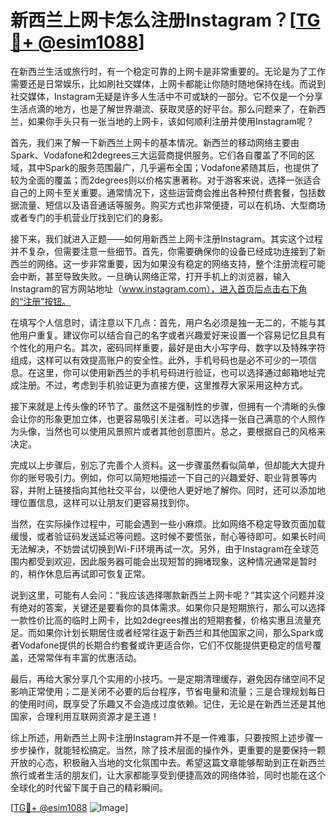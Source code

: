 # 新西兰上网卡怎么注册Instagram？[[TG💪+ @esim1088](https://t.me/s/esim1088)]

在新西兰生活或旅行时，有一个稳定可靠的上网卡是非常重要的。无论是为了工作需要还是日常娱乐，比如刷社交媒体，上网卡都能让你随时随地保持在线。而说到社交媒体，Instagram无疑是许多人生活中不可或缺的一部分。它不仅是一个分享生活点滴的地方，也是了解世界潮流、获取灵感的好平台。那么问题来了，在新西兰，如果你手头只有一张当地的上网卡，该如何顺利注册并使用Instagram呢？

首先，我们来了解一下新西兰上网卡的基本情况。新西兰的移动网络主要由Spark、Vodafone和2degrees三大运营商提供服务。它们各自覆盖了不同的区域，其中Spark的服务范围最广，几乎遍布全国；Vodafone紧随其后，也提供了较为全面的覆盖；而2degrees则以价格实惠著称。对于游客来说，选择一张适合自己的上网卡至关重要。通常情况下，这些运营商会推出各种预付费套餐，包括数据流量、短信以及语音通话等服务。购买方式也非常便捷，可以在机场、大型商场或者专门的手机营业厅找到它们的身影。

接下来，我们就进入正题——如何用新西兰上网卡注册Instagram。其实这个过程并不复杂，但需要注意一些细节。首先，你需要确保你的设备已经成功连接到了新西兰的网络。这一步非常重要，因为如果没有稳定的网络支持，整个注册流程可能会中断，甚至导致失败。一旦确认网络正常，打开手机上的浏览器，输入Instagram的官方网站地址（www.instagram.com），进入首页后点击右下角的“注册”按钮。

在填写个人信息时，请注意以下几点：首先，用户名必须是独一无二的，不能与其他用户重复。建议你可以结合自己的名字或者兴趣爱好来设置一个容易记忆且具有个性化的用户名。其次，密码同样重要，最好是由大小写字母、数字以及特殊字符组成，这样可以有效提高账户的安全性。此外，手机号码也是必不可少的一项信息。在这里，你可以使用新西兰的手机号码进行验证，也可以选择通过邮箱地址完成注册。不过，考虑到手机验证更为直接方便，这里推荐大家采用这种方式。

接下来就是上传头像的环节了。虽然这不是强制性的步骤，但拥有一个清晰的头像会让你的形象更加立体，也更容易吸引关注者。可以选择一张自己满意的个人照作为头像，当然也可以使用风景照片或者其他创意图片。总之，要根据自己的风格来决定。

完成以上步骤后，别忘了完善个人资料。这一步骤虽然看似简单，但却能大大提升你的账号吸引力。例如，你可以简短地描述一下自己的兴趣爱好、职业背景等内容，并附上链接指向其他社交平台，以便他人更好地了解你。同时，还可以添加地理位置信息，这样可以让朋友们更容易找到你。

当然，在实际操作过程中，可能会遇到一些小麻烦。比如网络不稳定导致页面加载缓慢，或者验证码发送延迟等问题。这时候不要慌张，耐心等待即可。如果长时间无法解决，不妨尝试切换到Wi-Fi环境再试一次。另外，由于Instagram在全球范围内都受到欢迎，因此服务器可能会出现短暂的拥堵现象，这种情况通常是暂时的，稍作休息后再试即可恢复正常。

说到这里，可能有人会问：“我应该选择哪款新西兰上网卡呢？”其实这个问题并没有绝对的答案，关键还是要看你的具体需求。如果你只是短期旅行，那么可以选择一款性价比高的临时上网卡，比如2degrees推出的短期套餐，价格实惠且流量充足。而如果你计划长期居住或者经常往返于新西兰和其他国家之间，那么Spark或者Vodafone提供的长期合约套餐或许更适合你，它们不仅能提供更稳定的信号覆盖，还常常伴有丰富的优惠活动。

最后，再给大家分享几个实用的小技巧。一是定期清理缓存，避免因存储空间不足影响正常使用；二是关闭不必要的后台程序，节省电量和流量；三是合理规划每日的使用时间，既享受了乐趣又不会造成过度依赖。记住，无论是在新西兰还是其他国家，合理利用互联网资源才是王道！

综上所述，用新西兰上网卡注册Instagram并不是一件难事，只要按照上述步骤一步步操作，就能轻松搞定。当然，除了技术层面的操作外，更重要的是要保持一颗开放的心态，积极融入当地的文化氛围中去。希望这篇文章能够帮助到正在新西兰旅行或者生活的朋友们，让大家都能享受到便捷高效的网络体验，同时也能在这个全球化的时代留下属于自己的精彩瞬间。

[[TG💪+ @esim1088](https://t.me/s/esim1088) ![Image](https://i.postimg.cc/4NQfJmqS/Snipaste-2025-05-13-00-14-12.png)]